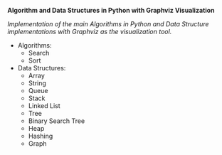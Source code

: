**Algorithm and Data Structures in Python with Graphviz Visualization**

*Implementation of the main Algorithms in Python and Data Structure implementations with Graphviz as the visualization tool.*

- Algorithms:
    - Search
    - Sort
- Data Structures:
    - Array
    - String
    - Queue
    - Stack
    - Linked List
    - Tree
    - Binary Search Tree
    - Heap
    - Hashing
    - Graph
